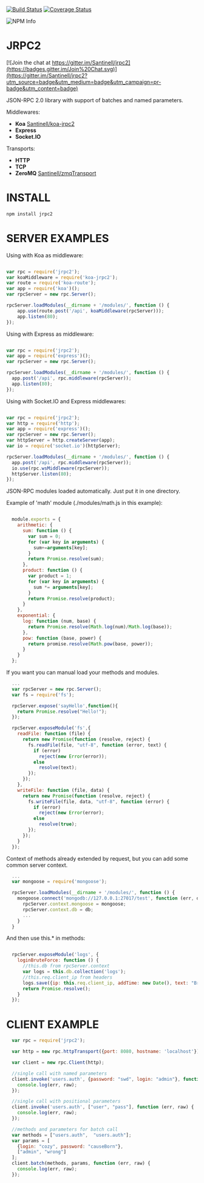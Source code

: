 [![Build Status](https://travis-ci.org/Santinell/jrpc2.svg?branch=master)](https://travis-ci.org/Santinell/jrpc2) [![Coverage Status](https://coveralls.io/repos/Santinell/jrpc2/badge.png)](https://coveralls.io/r/Santinell/jrpc2)

![NPM Info](https://nodei.co/npm/jrpc2.png?downloads=true)

JRPC2
======

[![Join the chat at https://gitter.im/Santinell/jrpc2](https://badges.gitter.im/Join%20Chat.svg)](https://gitter.im/Santinell/jrpc2?utm_source=badge&utm_medium=badge&utm_campaign=pr-badge&utm_content=badge)

JSON-RPC 2.0 library with support of batches and named parameters.

Middlewares:
+ **Koa** [Santinell/koa-jrpc2](https://github.com/Santinell/koa-jrpc2)
+ **Express**
+ **Socket.IO**

Transports:
+ **HTTP**
+ **TCP**
+ **ZeroMQ** [Santinell/zmqTransport](https://github.com/Santinell/zmqTransport)


INSTALL
=======

```bash
npm install jrpc2
```

SERVER EXAMPLES
===============

Using with Koa as middleware:

```javascript

var rpc = require('jrpc2');
var koaMiddleware = require('koa-jrpc2');
var route = require('koa-route');
var app = require('koa')();
var rpcServer = new rpc.Server();

rpcServer.loadModules(__dirname + '/modules/', function () {
    app.use(route.post('/api', koaMiddleware(rpcServer)));
    app.listen(80);
});

```

Using with Express as middleware:

```javascript

var rpc = require('jrpc2');
var app = require('express')();
var rpcServer = new rpc.Server();

rpcServer.loadModules(__dirname + '/modules/', function () {
  app.post('/api', rpc.middleware(rpcServer));  
  app.listen(80);
});

```

Using with Socket.IO and Express middlewares:

```javascript

var rpc = require('jrpc2');
var http = require('http');
var app = require('express')();
var rpcServer = new rpc.Server();
var httpServer = http.createServer(app);
var io = require('socket.io')(httpServer);

rpcServer.loadModules(__dirname + '/modules/', function () {
  app.post('/api', rpc.middleware(rpcServer));
  io.use(rpc.wsMiddleware(rpcServer));
  httpServer.listen(80);
});

```

JSON-RPC modules loaded automatically. Just put it in one directory.

Example of 'math' module (./modules/math.js in this example):

```javascript

  module.exports = {
    arithmetic: {
      sum: function () {
        var sum = 0;
        for (var key in arguments) {
          sum+=arguments[key];
        }
        return Promise.resolve(sum);
      },
      product: function () {
        var product = 1;
        for (var key in arguments) {
          sum *= arguments[key];
        }
        return Promise.resolve(product);
      }
    },
    exponential: {
      log: function (num, base) {
        return Promise.resolve(Math.log(num)/Math.log(base));
      },
      pow: function (base, power) {
        return promise.resolve(Math.pow(base, power));
      }
    }
  };
```

If you want you can manual load your methods and modules.

```javascript
  ...
  var rpcServer = new rpc.Server();
  var fs = require('fs');

  rpcServer.expose('sayHello',function(){
    return Promise.resolve("Hello!");
  });  

  rpcServer.exposeModule('fs',{
    readFile: function (file) {
      return new Promise(function (resolve, reject) {
        fs.readFile(file, "utf-8", function (error, text) {
          if (error)
            reject(new Error(error));
          else
            resolve(text);
        });
      });
    },
    writeFile: function (file, data) {
      return new Promise(function (resolve, reject) {
        fs.writeFile(file, data, "utf-8", function (error) {
          if (error)
            reject(new Error(error);
          else
            resolve(true);
        });
      });
    }
  });
```

Context of methods already extended by request, but you can add some common server context.

```javascript
  ...
  var mongoose = require('mongoose');

  rpcServer.loadModules(__dirname + '/modules/', function () {
    mongoose.connect('mongodb://127.0.0.1:27017/test', function (err, db) {
      rpcServer.context.mongoose = mongoose;
      rpcServer.context.db = db;
      ...
    }
  }
```

And then use this.* in methods:

```javascript

  rpcServer.exposeModule('logs', {
    loginBruteForce: function () {
      //this.db from rpcServer.context
      var logs = this.db.collection('logs');
      //this.req.client_ip from headers
      logs.save({ip: this.req.client_ip, addTime: new Date(), text: "Brute force of login form"});
      return Promise.resolve();
    }
  });
```

CLIENT EXAMPLE
==============

```javascript
  var rpc = require('jrpc2');

  var http = new rpc.httpTransport({port: 8080, hostname: 'localhost'});

  var client = new rpc.Client(http);

  //single call with named parameters
  client.invoke('users.auth', {password: "swd", login: "admin"}, function (err, raw) {
    console.log(err, raw);
  });

  //single call with positional parameters
  client.invoke('users.auth', ["user", "pass"], function (err, raw) {
    console.log(err, raw);
  });

  //methods and parameters for batch call
  var methods = ["users.auth",  "users.auth"];
  var params = [
    {login: "cozy", password: "causeBorn"},
    ["admin", "wrong"]
  ];
  client.batch(methods, params, function (err, raw) {
    console.log(err, raw);
  });
```
